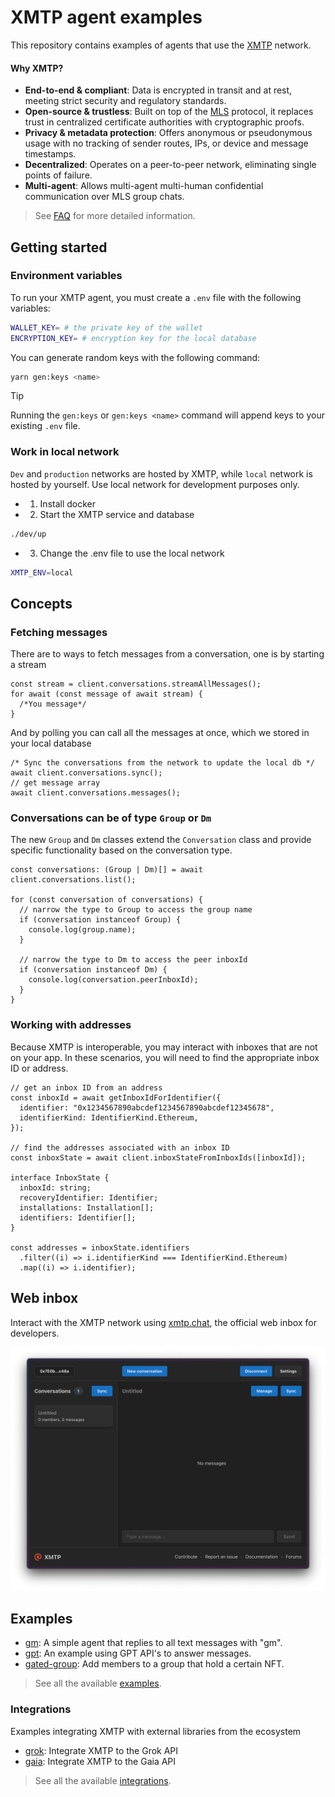 # XMTP agent examples

This repository contains examples of agents that use the [XMTP](https://docs.xmtp.org/) network.

#### Why XMTP?

- **End-to-end & compliant**: Data is encrypted in transit and at rest, meeting strict security and regulatory standards.
- **Open-source & trustless**: Built on top of the [MLS](https://messaginglayersecurity.rocks/) protocol, it replaces trust in centralized certificate authorities with cryptographic proofs.
- **Privacy & metadata protection**: Offers anonymous or pseudonymous usage with no tracking of sender routes, IPs, or device and message timestamps.
- **Decentralized**: Operates on a peer-to-peer network, eliminating single points of failure.
- **Multi-agent**: Allows multi-agent multi-human confidential communication over MLS group chats.

> See [FAQ](https://docs.xmtp.org/intro/faq) for more detailed information.

## Getting started

### Environment variables

To run your XMTP agent, you must create a `.env` file with the following variables:

```bash
WALLET_KEY= # the private key of the wallet
ENCRYPTION_KEY= # encryption key for the local database
```

You can generate random keys with the following command:

```bash
yarn gen:keys <name>
```

> [!TIP]
> Running the `gen:keys` or `gen:keys <name>` command will append keys to your existing `.env` file.

### Work in local network

`Dev` and `production` networks are hosted by XMTP, while `local` network is hosted by yourself. Use local network for development purposes only.

- 1. Install docker
- 2. Start the XMTP service and database

```bash
./dev/up
```

- 3. Change the .env file to use the local network

```bash
XMTP_ENV=local
```

## Concepts

### Fetching messages

There are to ways to fetch messages from a conversation, one is by starting a stream

```tsx
const stream = client.conversations.streamAllMessages();
for await (const message of await stream) {
  /*You message*/
}
```

And by polling you can call all the messages at once, which we stored in your local database

```tsx
/* Sync the conversations from the network to update the local db */
await client.conversations.sync();
// get message array
await client.conversations.messages();
```

### Conversations can be of type `Group` or `Dm`

The new `Group` and `Dm` classes extend the `Conversation` class and provide specific functionality based on the conversation type.

```tsx
const conversations: (Group | Dm)[] = await client.conversations.list();

for (const conversation of conversations) {
  // narrow the type to Group to access the group name
  if (conversation instanceof Group) {
    console.log(group.name);
  }

  // narrow the type to Dm to access the peer inboxId
  if (conversation instanceof Dm) {
    console.log(conversation.peerInboxId);
  }
}
```

### Working with addresses

Because XMTP is interoperable, you may interact with inboxes that are not on your app. In these scenarios, you will need to find the appropriate inbox ID or address.

```tsx
// get an inbox ID from an address
const inboxId = await getInboxIdForIdentifier({
  identifier: "0x1234567890abcdef1234567890abcdef12345678",
  identifierKind: IdentifierKind.Ethereum,
});

// find the addresses associated with an inbox ID
const inboxState = await client.inboxStateFromInboxIds([inboxId]);

interface InboxState {
  inboxId: string;
  recoveryIdentifier: Identifier;
  installations: Installation[];
  identifiers: Identifier[];
}

const addresses = inboxState.identifiers
  .filter((i) => i.identifierKind === IdentifierKind.Ethereum)
  .map((i) => i.identifier);
```

## Web inbox

Interact with the XMTP network using [xmtp.chat](https://xmtp.chat), the official web inbox for developers.

![](/media/chat.png)

## Examples

- [gm](/examples/gm/): A simple agent that replies to all text messages with "gm".
- [gpt](/examples/gpt/): An example using GPT API's to answer messages.
- [gated-group](/examples/gated-group/): Add members to a group that hold a certain NFT.

> See all the available [examples](/examples/).

### Integrations

Examples integrating XMTP with external libraries from the ecosystem

- [grok](/integrations/grok/): Integrate XMTP to the Grok API
- [gaia](/integrations/gaia/): Integrate XMTP to the Gaia API

> See all the available [integrations](/integrations/).
